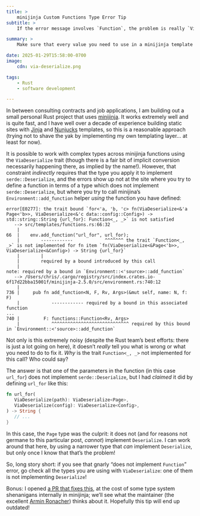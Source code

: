 ```yaml
---
title: >
    minijinja Custom Functions Type Error Tip
subtitle: >
    If the error message involves `Function`, the problem is really `ViaDeserialize`.

summary: >
    Make sure that every value you need to use in a minijinja template function implements `serde::Deserialize`, or you will have a bad time.

date: 2025-01-29T15:58:00-0700
image:
    cdn: via-deserialize.png

tags:
    - Rust
    - software development

---
```


In between consulting contracts and job applications, I am building out a small personal Rust project that uses [minijinja][mj]. It works extremely well and is quite fast, and I have well over a decade of experience building static sites with [Jinja][j] and [Nunjucks][n] templates, so this is a reasonable approach (trying not to shave the yak by implementing my own templating layer… at least for now).

It is possible to work with complex types across minijinja functions using the `ViaDeserialize` trait (though there is a fair bit of implicit conversion necessarily happening there, as implied by the name!). However, that constraint *indirectly* requires that the type you apply it to implement `serde::Deserialize`, and the errors show up not at the site where you try to define a function in terms of a type which does not implement `serde::Deserialize`, but where you try to call minijina’s `Environment::add_function` helper *using* the function you have defined:

```
error[E0277]: the trait bound `for<'a, 'b, 'c> fn(ViaDeserialize<&'a Page<'b>>, ViaDeserialize<&'c data::config::Config>) -> std::string::String {url_for}: Function<_, _>` is not satisfied
   --> src/templates/functions.rs:66:32
    |
66  |    env.add_function("url_for", url_for);
    |        ------------            ^^^^^^^ the trait `Function<_, _>` is not implemented for fn item `fn(ViaDeserialize<&Page<'b>>, ViaDeserialize<&Config>) -> String {url_for}`
    |        |
    |        required by a bound introduced by this call
    |
note: required by a bound in `Environment::<'source>::add_function`
   --> /Users/chris/.cargo/registry/src/index.crates.io-6f17d22bba15001f/minijinja-2.5.0/src/environment.rs:740:12
    |
736 |     pub fn add_function<N, F, Rv, Args>(&mut self, name: N, f: F)
    |            ------------ required by a bound in this associated function
...
740 |         F: functions::Function<Rv, Args>
    |            ^^^^^^^^^^^^^^^^^^^^^^^^^^^^^ required by this bound in `Environment::<'source>::add_function`
```

Not only is this extremely noisy (despite the Rust team’s best efforts: there is just a lot going on here), it doesn’t *really* tell you what is wrong or what you need to do to fix it. *Why* is the trait `Function<_, _>` not implemented for this call? Who could say?

The answer is that one of the parameters in the function (in this case `url_for`) does not implement `serde::Deserialize`, but I had *claimed* it did by defining `url_for` like this:

```rust
fn url_for(
   ViaDeserialize(path): ViaDeserialize<Page>,
   ViaDeserialize(config): ViaDeserialize<Config>,
) -> String {
   // ...
}
```

In this case, the `Page` type was the culprit: it does not (and for reasons not germane to this particular post, *cannot*) implement `Deserialize`. I can work around that here, by using a narrower type that *can* implement `Deserialize`, but only once I know that that’s the problem!

So, long story short: if you see that gnarly “does not implement `Function`” error, go check all the types you are using with `ViaDeserialize`: one of them is not implementing `Deserialize`!

Bonus: I opened [a <abbr title="pull request">PR</abbr> that fixes this][pr], at the cost of some type system shenanigans internally in minijinja; we’ll see what the maintainer (the excellent [Armin Ronacher][ar]) thinks about it. Hopefully this tip will end up outdated!

[mj]: https://github.com/mitsuhiko/minijinja
[j]: https://jinja.palletsprojects.com/en/stable/
[n]: https://mozilla.github.io/nunjucks/
[pr]: https://github.com/mitsuhiko/minijinja/pull/689
[ar]: https://mitsuhiko.at